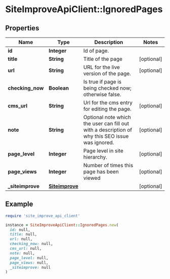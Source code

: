 # SiteImproveApiClient::IgnoredPages

## Properties

| Name | Type | Description | Notes |
| ---- | ---- | ----------- | ----- |
| **id** | **Integer** | Id of page. |  |
| **title** | **String** | Title of the page | [optional] |
| **url** | **String** | URL for the live version of the page. | [optional] |
| **checking_now** | **Boolean** | Is true if page is being checked now; otherwise false. |  |
| **cms_url** | **String** | Url for the cms entry for editing the page. | [optional] |
| **note** | **String** | Optional note which the user can fill out with a description of why this SEO issue was ignored. | [optional] |
| **page_level** | **Integer** | Page level in site hierarchy. | [optional] |
| **page_views** | **Integer** | Number of times this page has been viewed | [optional] |
| **_siteimprove** | [**Siteimprove**](Siteimprove.md) |  | [optional] |

## Example

```ruby
require 'site_improve_api_client'

instance = SiteImproveApiClient::IgnoredPages.new(
  id: null,
  title: null,
  url: null,
  checking_now: null,
  cms_url: null,
  note: null,
  page_level: null,
  page_views: null,
  _siteimprove: null
)
```

